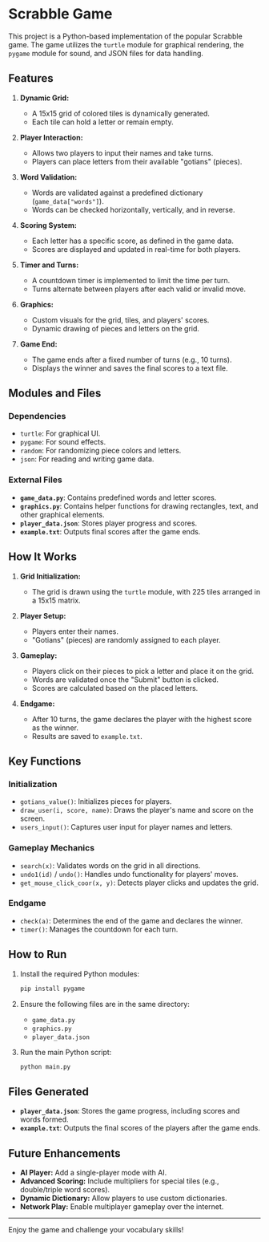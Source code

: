 # Scrabble Game

This project is a Python-based implementation of the popular Scrabble game. The game utilizes the `turtle` module for graphical rendering, the `pygame` module for sound, and JSON files for data handling.

## Features

1. **Dynamic Grid:**
   - A 15x15 grid of colored tiles is dynamically generated.
   - Each tile can hold a letter or remain empty.

2. **Player Interaction:**
   - Allows two players to input their names and take turns.
   - Players can place letters from their available "gotians" (pieces).

3. **Word Validation:**
   - Words are validated against a predefined dictionary (`game_data["words"]`).
   - Words can be checked horizontally, vertically, and in reverse.

4. **Scoring System:**
   - Each letter has a specific score, as defined in the game data.
   - Scores are displayed and updated in real-time for both players.

5. **Timer and Turns:**
   - A countdown timer is implemented to limit the time per turn.
   - Turns alternate between players after each valid or invalid move.

6. **Graphics:**
   - Custom visuals for the grid, tiles, and players' scores.
   - Dynamic drawing of pieces and letters on the grid.

7. **Game End:**
   - The game ends after a fixed number of turns (e.g., 10 turns).
   - Displays the winner and saves the final scores to a text file.

## Modules and Files

### Dependencies
- `turtle`: For graphical UI.
- `pygame`: For sound effects.
- `random`: For randomizing piece colors and letters.
- `json`: For reading and writing game data.

### External Files
- **`game_data.py`**: Contains predefined words and letter scores.
- **`graphics.py`**: Contains helper functions for drawing rectangles, text, and other graphical elements.
- **`player_data.json`**: Stores player progress and scores.
- **`example.txt`**: Outputs final scores after the game ends.

## How It Works

1. **Grid Initialization:**
   - The grid is drawn using the `turtle` module, with 225 tiles arranged in a 15x15 matrix.

2. **Player Setup:**
   - Players enter their names.
   - "Gotians" (pieces) are randomly assigned to each player.

3. **Gameplay:**
   - Players click on their pieces to pick a letter and place it on the grid.
   - Words are validated once the "Submit" button is clicked.
   - Scores are calculated based on the placed letters.

4. **Endgame:**
   - After 10 turns, the game declares the player with the highest score as the winner.
   - Results are saved to `example.txt`.

## Key Functions

### Initialization
- `gotians_value()`: Initializes pieces for players.
- `draw_user(i, score, name)`: Draws the player's name and score on the screen.
- `users_input()`: Captures user input for player names and letters.

### Gameplay Mechanics
- `search(x)`: Validates words on the grid in all directions.
- `undo1(id)` / `undo()`: Handles undo functionality for players' moves.
- `get_mouse_click_coor(x, y)`: Detects player clicks and updates the grid.

### Endgame
- `check(a)`: Determines the end of the game and declares the winner.
- `timer()`: Manages the countdown for each turn.

## How to Run
1. Install the required Python modules:
   ```bash
   pip install pygame
   ```

2. Ensure the following files are in the same directory:
   - `game_data.py`
   - `graphics.py`
   - `player_data.json`

3. Run the main Python script:
   ```bash
   python main.py
   ```

## Files Generated
- **`player_data.json`**: Stores the game progress, including scores and words formed.
- **`example.txt`**: Outputs the final scores of the players after the game ends.

## Future Enhancements
- **AI Player:** Add a single-player mode with AI.
- **Advanced Scoring:** Include multipliers for special tiles (e.g., double/triple word scores).
- **Dynamic Dictionary:** Allow players to use custom dictionaries.
- **Network Play:** Enable multiplayer gameplay over the internet.

---

Enjoy the game and challenge your vocabulary skills!

